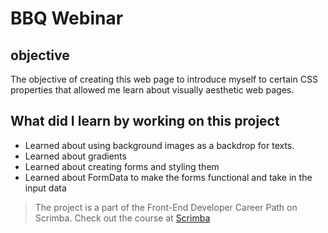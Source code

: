 # BBQ Webinar

## objective

The objective of creating this web page to introduce myself to certain CSS properties that allowed me learn about visually aesthetic web pages.

## What did I learn by working on this project

* Learned about using background images as a backdrop for texts. 
* Learned about gradients
* Learned about creating forms and styling them
* Learned about FormData to make the forms functional and take in the input data

>The project is a part of the Front-End Developer Career Path on Scrimba. Check out the course at [Scrimba](https://scrimba.com/)
